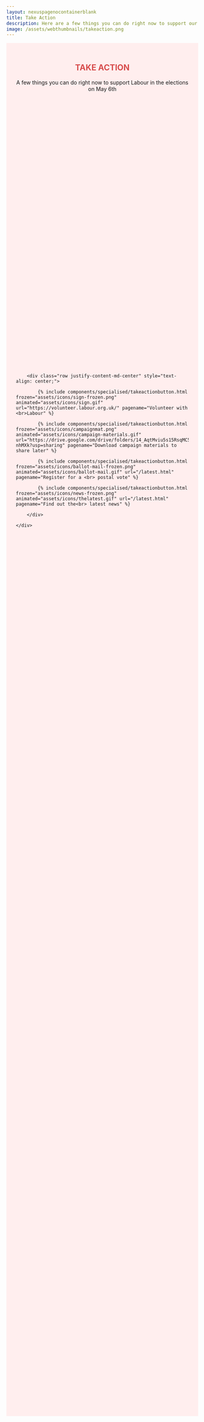 ```yaml
---
layout: nexuspagenocontainerblank
title: Take Action
description: Here are a few things you can do right now to support our cause. 🌹
image: /assets/webthumbnails/takeaction.png
---
```

<div class="takeactionheader">
<br>
<div class="takeactionheader-header" style="height:20vh">
    <h2 style="text-align: center;margin-top: 35px;color: #d84d4d;">TAKE ACTION</h2>
    <p style="text-align: center;">A few things you can do right now to support Labour in the elections on May 6th</p>
</div>
    <div class="container-fluid ">

        <div class="row justify-content-md-center" style="text-align: center;">

            {% include components/specialised/takeactionbutton.html frozen="assets/icons/sign-frozen.png" animated="assets/icons/sign.gif" url="https://volunteer.labour.org.uk/" pagename="Volunteer with <br>Labour" %}

            {% include components/specialised/takeactionbutton.html frozen="assets/icons/campaignmat.png" animated="assets/icons/campaign-materials.gif" url="https://drive.google.com/drive/folders/14_AqtMviu5s15RsqMC5aX8HaSO-nhMXk?usp=sharing" pagename="Download campaign materials to share later" %}

            {% include components/specialised/takeactionbutton.html frozen="assets/icons/ballot-mail-frozen.png" animated="assets/icons/ballot-mail.gif" url="/latest.html" pagename="Register for a <br> postal vote" %}

            {% include components/specialised/takeactionbutton.html frozen="assets/icons/news-frozen.png" animated="assets/icons/thelatest.gif" url="/latest.html" pagename="Find out the<br> latest news" %}

        </div>
        
    </div>

</div>



<style>
.takeactionheader {
    background-color: #ffeeee;
    min-height: 90vh;
    padding-left: 25px;
    padding-right: 25px;
}
    </style>